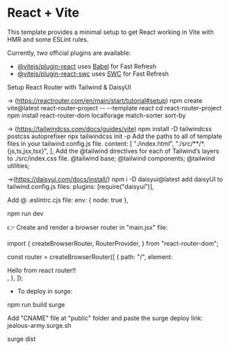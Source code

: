 # React + Vite

This template provides a minimal setup to get React working in Vite with HMR and some ESLint rules.

Currently, two official plugins are available:

- [@vitejs/plugin-react](https://github.com/vitejs/vite-plugin-react/blob/main/packages/plugin-react/README.md) uses [Babel](https://babeljs.io/) for Fast Refresh
- [@vitejs/plugin-react-swc](https://github.com/vitejs/vite-plugin-react-swc) uses [SWC](https://swc.rs/) for Fast Refresh

Setup React Router with Tailwind & DaisyUI

→ (https://reactrouter.com/en/main/start/tutorial#setup)
npm create vite@latest react-router-project -- --template react
cd react-router-project
npm install react-router-dom localforage match-sorter sort-by

→ (https://tailwindcss.com/docs/guides/vite)
npm install -D tailwindcss postcss autoprefixer
npx tailwindcss init -p
Add the paths to all of template files in your tailwind.config.js file.
content: [
"./index.html",
"./src/**/*.{js,ts,jsx,tsx}",
],
Add the @tailwind directives for each of Tailwind’s layers to ./src/index.css file.
@tailwind base;
@tailwind components;
@tailwind utilities;

→(https://daisyui.com/docs/install/)
npm i -D daisyui@latest
add daisyUI to tailwind.config.js files:
plugins: [require("daisyui")],

Add @ .eslintrc.cjs file:
env: { node: true },

npm run dev

👉 Create and render a browser router in "main.jsx" file:

import {
createBrowserRouter,
RouterProvider,
} from "react-router-dom";

const router = createBrowserRouter([
{
path: "/",
element: <div>Hello from react router!!</div>,
},
]);

<RouterProvider router={router} />

- To deploy in surge:

npm run build
surge

Add "CNAME" file at "public" folder and paste the
surge deploy link: jealous-army.surge.sh

surge dist
